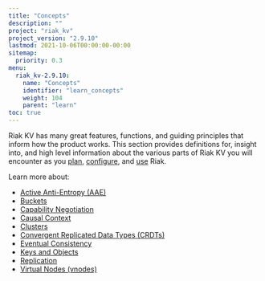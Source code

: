 ```yaml
---
title: "Concepts"
description: ""
project: "riak_kv"
project_version: "2.9.10"
lastmod: 2021-10-06T00:00:00-00:00
sitemap:
  priority: 0.3
menu:
  riak_kv-2.9.10:
    name: "Concepts"
    identifier: "learn_concepts"
    weight: 104
    parent: "learn"
toc: true
---
```


[concept aae]: {{<baseurl>}}riak/kv/2.9.10/learn/concepts/active-anti-entropy
[concept buckets]: {{<baseurl>}}riak/kv/2.9.10/learn/concepts/buckets
[concept cap neg]: {{<baseurl>}}riak/kv/2.9.10/learn/concepts/capability-negotiation
[concept causal context]: {{<baseurl>}}riak/kv/2.9.10/learn/concepts/causal-context
[concept clusters]: {{<baseurl>}}riak/kv/2.9.10/learn/concepts/clusters
[concept crdts]: {{<baseurl>}}riak/kv/2.9.10/learn/concepts/crdts
[concept eventual consistency]: {{<baseurl>}}riak/kv/2.9.10/learn/concepts/eventual-consistency
[concept keys objects]: {{<baseurl>}}riak/kv/2.9.10/learn/concepts/keys-and-objects
[concept replication]: {{<baseurl>}}riak/kv/2.9.10/learn/concepts/replication
[concept strong consistency]: {{<baseurl>}}riak/kv/2.9.10/using/reference/strong-consistency
[concept vnodes]: {{<baseurl>}}riak/kv/2.9.10/learn/concepts/vnodes
[config index]: {{<baseurl>}}riak/kv/2.9.10/configuring
[plan index]: {{<baseurl>}}riak/kv/2.9.10/setup/planning
[use index]: {{<baseurl>}}riak/kv/2.9.10/using/

Riak KV has many great features, functions, and guiding principles that inform how the product works. This section provides definitions for, insight into, and high level information about the various parts of Riak KV you will encounter as you [plan][plan index], [configure][config index], and [use][use index] Riak.

Learn more about:

* [Active Anti-Entropy (AAE)][concept aae]
* [Buckets][concept buckets]
* [Capability Negotiation][concept cap neg]
* [Causal Context][concept causal context]
* [Clusters][concept clusters]
* [Convergent Replicated Data Types (CRDTs)][concept crdts]
* [Eventual Consistency][concept eventual consistency]
* [Keys and Objects][concept keys objects]
* [Replication][concept replication]
* [Virtual Nodes (vnodes)][concept vnodes]

